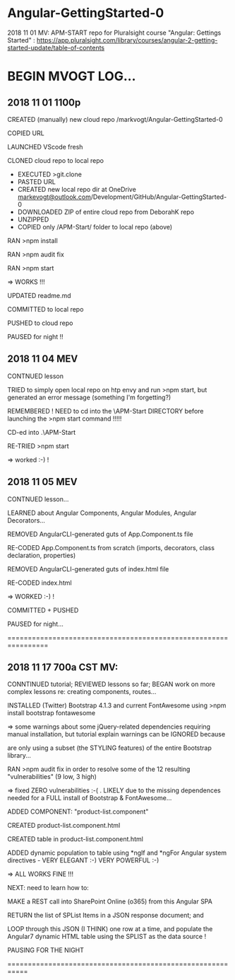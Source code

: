 # Angular-GettingStarted-0
2018 11 01 MV: APM-START repo for Pluralsight course "Angular: Gettings Started" : https://app.pluralsight.com/library/courses/angular-2-getting-started-update/table-of-contents

# BEGIN MVOGT LOG...

## 2018 11 01 1100p 
CREATED (manually) new cloud repo /markvogt/Angular-GettingStarted-0

COPIED URL

LAUNCHED VScode fresh

CLONED cloud repo to local repo
* EXECUTED >git.clone 
* PASTED URL
* CREATED new local repo dir at OneDrive markevogt@outlook.com/Development/GitHub/Angular-GettingStarted-0
* DOWNLOADED ZIP of entire cloud repo from DeborahK repo
* UNZIPPED
* COPIED only /APM-Start/ folder to local repo (above)

RAN >npm install

RAN >npm audit fix

RAN >npm start 

=> WORKS !!! 

UPDATED readme.md 

COMMITTED to local repo

PUSHED to cloud repo

PAUSED for night !!

## 2018 11 04 MEV
CONTNUED lesson

TRIED to simply open local repo on htp envy and run >npm start, but generated an error message (something I'm forgetting?)

REMEMBERED ! NEED to cd into the \APM-Start DIRECTORY before launching the >npm start command !!!!!

CD-ed into .\APM-Start

RE-TRIED >npm start

=> worked :-) ! 

## 2018 11 05 MEV

CONTNUED lesson...

LEARNED about Angular Components, Angular Modules, Angular Decorators...

REMOVED AngularCLI-generated guts of App.Component.ts file

RE-CODED App.Component.ts from scratch (imports, decorators, class declaration, properties)

REMOVED AngularCLI-generated guts of index.html file

RE-CODED index.html 

=> WORKED :-) ! 

COMMITTED + PUSHED

PAUSED for night...

================================================================

## 2018 11 17 700a CST MV: 

CONNTINUED tutorial; REVIEWED lessons so far; BEGAN work on more complex lessons re: creating components, routes...

INSTALLED (Twitter) Bootstrap 4.1.3 and current FontAwesome using >npm install bootstrap fontawesome    

=> some warnings about some jQuery-related dependencies requiring manual installation, but tutorial explain warnings can be IGNORED because 

are only using a subset (the STYLING features) of the entire Bootstrap library... 

RAN >npm audit fix       in order to resolve some of the 12 resulting "vulnerabilities" (9 low, 3 high)

=> fixed ZERO vulnerabilities :-( . LIKELY due to the missing dependences needed for a FULL install of Bootstrap & FontAwesome... 

ADDED COMPONENT: "product-list.component" 

CREATED product-list.component.html 

CREATED table in product-list.component.html

ADDED dynamic population to table using *ngIf and *ngFor  Angular system directives - VERY ELEGANT :-) VERY POWERFUL :-) 

=> ALL WORKS FINE !!! 

NEXT: need to learn how to: 

MAKE a REST call into SharePoint Online (o365) from this Angular SPA

RETURN the list of SPList Items in a JSON response document; and 

LOOP through this JSON (I THINK) one row at a time, and populate the Angular7 dynamic HTML table using the SPLIST as the data source ! 

PAUSING FOR THE NIGHT 

===========================================================